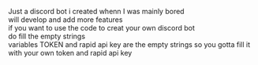 Just a discord bot i created whenn I was mainly bored <br>
will develop and add more features <br>
if you want to use the code to creat your own discord bot <br>
do fill the empty strings<br>
variables TOKEN and rapid api key are the empty strings so you gotta fill it with your own token and rapid api key<br>
